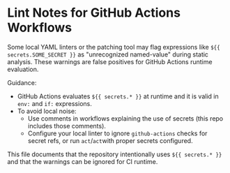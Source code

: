 # Lint Notes for GitHub Actions Workflows

Some local YAML linters or the patching tool may flag expressions like `${{ secrets.SOME_SECRET }}` as "unrecognized named-value" during static analysis. These warnings are false positives for GitHub Actions runtime evaluation.

Guidance:

- GitHub Actions evaluates `${{ secrets.* }}` at runtime and it is valid in `env:` and `if:` expressions.
- To avoid local noise:
  - Use comments in workflows explaining the use of secrets (this repo includes those comments).
  - Configure your local linter to ignore `github-actions` checks for secret refs, or run `act`/`act`with proper secrets configured.

This file documents that the repository intentionally uses `${{ secrets.* }}` and that the warnings can be ignored for CI runtime.
